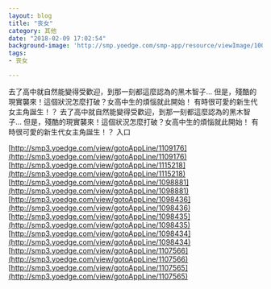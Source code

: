 ```yaml
---
layout: blog
title: "丧女"
category: 其他
date: "2018-02-09 17:02:54"
background-image: 'http://smp.yoedge.com/smp-app/resource/viewImage/1000907appline.png'
tags:
- 丧女

---
```

去了高中就自然能變得受歡迎，到那一刻都這麼認為的黑木智子… 但是，殘酷的現實襲來！這個狀況怎麼打破？女高中生的煩惱就此開始！ 有時很可愛的新生代女主角誕生！？
去了高中就自然能變得受歡迎，到那一刻都這麼認為的黑木智子… 但是，殘酷的現實襲來！這個狀況怎麼打破？女高中生的煩惱就此開始！ 有時很可愛的新生代女主角誕生！？
入口

[http://smp3.yoedge.com/view/gotoAppLine/1109176](http://smp3.yoedge.com/view/gotoAppLine/1109176)
[http://smp3.yoedge.com/view/gotoAppLine/1115218](http://smp3.yoedge.com/view/gotoAppLine/1115218)
[http://smp3.yoedge.com/view/gotoAppLine/1098881](http://smp3.yoedge.com/view/gotoAppLine/1098881)
[http://smp3.yoedge.com/view/gotoAppLine/1098436](http://smp3.yoedge.com/view/gotoAppLine/1098436)
[http://smp3.yoedge.com/view/gotoAppLine/1098435](http://smp3.yoedge.com/view/gotoAppLine/1098435)
[http://smp3.yoedge.com/view/gotoAppLine/1098434](http://smp3.yoedge.com/view/gotoAppLine/1098434)
[http://smp3.yoedge.com/view/gotoAppLine/1107566](http://smp3.yoedge.com/view/gotoAppLine/1107566)
[http://smp3.yoedge.com/view/gotoAppLine/1107565](http://smp3.yoedge.com/view/gotoAppLine/1107565)

        
